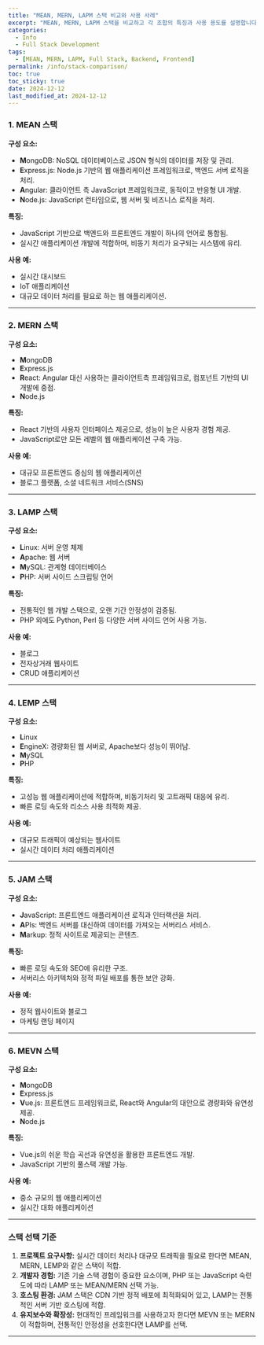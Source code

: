 ```yaml
---
title: "MEAN, MERN, LAPM 스택 비교와 사용 사례"
excerpt: "MEAN, MERN, LAPM 스택을 비교하고 각 조합의 특징과 사용 용도를 설명합니다. 웹 개발에서 적합한 기술 스택을 찾는 데 도움이 됩니다."
categories:
  - Info
  - Full Stack Development
tags:
  - [MEAN, MERN, LAPM, Full Stack, Backend, Frontend]
permalink: /info/stack-comparison/
toc: true
toc_sticky: true
date: 2024-12-12
last_modified_at: 2024-12-12
---
```


### 1. MEAN 스택

**구성 요소:**  
- **M**ongoDB: NoSQL 데이터베이스로 JSON 형식의 데이터를 저장 및 관리.  
- **E**xpress.js: Node.js 기반의 웹 애플리케이션 프레임워크로, 백엔드 서버 로직을 처리.  
- **A**ngular: 클라이언트 측 JavaScript 프레임워크로, 동적이고 반응형 UI 개발.  
- **N**ode.js: JavaScript 런타임으로, 웹 서버 및 비즈니스 로직을 처리.  

**특징:**  
- JavaScript 기반으로 백엔드와 프론트엔드 개발이 하나의 언어로 통합됨.  
- 실시간 애플리케이션 개발에 적합하며, 비동기 처리가 요구되는 시스템에 유리.

**사용 예:**  
- 실시간 대시보드  
- IoT 애플리케이션  
- 대규모 데이터 처리를 필요로 하는 웹 애플리케이션.

---

### 2. MERN 스택

**구성 요소:**  
- **M**ongoDB  
- **E**xpress.js  
- **R**eact: Angular 대신 사용하는 클라이언트측 프레임워크로, 컴포넌트 기반의 UI 개발에 중점.  
- **N**ode.js  

**특징:**  
- React 기반의 사용자 인터페이스 제공으로, 성능이 높은 사용자 경험 제공.  
- JavaScript로만 모든 레벨의 웹 애플리케이션 구축 가능.

**사용 예:**  
- 대규모 프론트엔드 중심의 웹 애플리케이션  
- 블로그 플랫폼, 소셜 네트워크 서비스(SNS)  

---

### 3. LAMP 스택

**구성 요소:**  
- **L**inux: 서버 운영 체제  
- **A**pache: 웹 서버  
- **M**ySQL: 관계형 데이터베이스  
- **P**HP: 서버 사이드 스크립팅 언어  

**특징:**  
- 전통적인 웹 개발 스택으로, 오랜 기간 안정성이 검증됨.  
- PHP 외에도 Python, Perl 등 다양한 서버 사이드 언어 사용 가능.  

**사용 예:**  
- 블로그  
- 전자상거래 웹사이트  
- CRUD 애플리케이션  

---

### 4. LEMP 스택

**구성 요소:**  
- **L**inux  
- **E**ngineX: 경량화된 웹 서버로, Apache보다 성능이 뛰어남.  
- **M**ySQL  
- **P**HP  

**특징:**  
- 고성능 웹 애플리케이션에 적합하며, 비동기처리 및 고트래픽 대응에 유리.  
- 빠른 로딩 속도와 리소스 사용 최적화 제공.  

**사용 예:**  
- 대규모 트래픽이 예상되는 웹사이트  
- 실시간 데이터 처리 애플리케이션  

---

### 5. JAM 스택

**구성 요소:**  
- **J**avaScript: 프론트엔드 애플리케이션 로직과 인터랙션을 처리.  
- **A**PIs: 백엔드 서버를 대신하여 데이터를 가져오는 서버리스 서비스.  
- **M**arkup: 정적 사이트로 제공되는 콘텐츠.  

**특징:**  
- 빠른 로딩 속도와 SEO에 유리한 구조.  
- 서버리스 아키텍처와 정적 파일 배포를 통한 보안 강화.  

**사용 예:**  
- 정적 웹사이트와 블로그  
- 마케팅 랜딩 페이지  

---

### 6. MEVN 스택

**구성 요소:**  
- **M**ongoDB  
- **E**xpress.js  
- **V**ue.js: 프론트엔드 프레임워크로, React와 Angular의 대안으로 경량화와 유연성 제공.  
- **N**ode.js  

**특징:**  
- Vue.js의 쉬운 학습 곡선과 유연성을 활용한 프론트엔드 개발.  
- JavaScript 기반의 풀스택 개발 가능.  

**사용 예:**  
- 중소 규모의 웹 애플리케이션  
- 실시간 대화 애플리케이션  

---

### 스택 선택 기준

1. **프로젝트 요구사항:** 실시간 데이터 처리나 대규모 트래픽을 필요로 한다면 MEAN, MERN, LEMP와 같은 스택이 적합.
2. **개발자 경험:** 기존 기술 스택 경험이 중요한 요소이며, PHP 또는 JavaScript 숙련도에 따라 LAMP 또는 MEAN/MERN 선택 가능.
3. **호스팅 환경:** JAM 스택은 CDN 기반 정적 배포에 최적화되어 있고, LAMP는 전통적인 서버 기반 호스팅에 적합.
4. **유지보수와 확장성:** 현대적인 프레임워크를 사용하고자 한다면 MEVN 또는 MERN이 적합하며, 전통적인 안정성을 선호한다면 LAMP를 선택.

---
